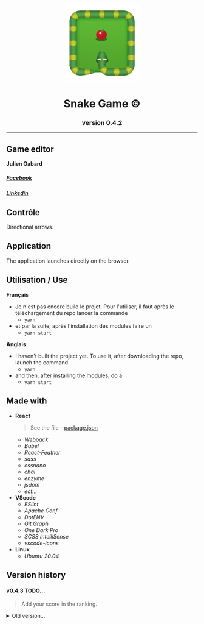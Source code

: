 <div align="center"><img src="src/assets/favicon.ico" alt="Snake Logo" width="200px"/></div>

<div align="center"><h1 size="4">Snake Game &copy; </h1><h3>version 0.4.2</h3></div>

----------------

## Game editor
**Julien Gabard**
##### *[Facebook](https://www.facebook.com/julien.gabard.3)*
##### *[Linkedin](https://www.linkedin.com/in/julien-gabard/)*

## Contrôle
Directional arrows.

## Application
The application launches directly on the browser.

## Utilisation / Use
**Français**
- Je n'est pas encore build le projet.
Pour l'utiliser, il faut après le téléchargement du repo lancer la commande
  - `yarn`
- et par la suite, après l'installation des modules faire un
  - `yarn start`

**Anglais**
- I haven't built the project yet.
To use it, after downloading the repo, launch the command
  - `yarn`
- and then, after installing the modules, do a
  - `yarn start`

## Made with
- **React**
  > See the file - [package.json](package.json)
  - *Webpack*
  - *Babel*
  - *React-Feather*
  - *sass*
  - *cssnano*
  - *chai*
  - *enzyme*
  - *jsdom*
  - *ect...*
- **VScode**
  - *ESlint*
  - *Apache Conf*
  - *DotENV*
  - *Git Graph*
  - *One Dark Pro*
  - *SCSS IntelliSense*
  - *vscode-icons*
- **Linux**
  - *Ubuntu 20.04*

## Version history
#### v0.4.3 TODO...
> Add your score in the ranking.
<details>
  <summary> Old version... </summary>
  
  #### v0.4.2
  > Addition of a classification by difficulty.
  >> Fix interval.
  >>> General optimization.
  #### v0.4.1
  > New font familly.
  >> Not yet finished, there remains the management of the classification when the game is over.
  #### v0.4
  > Addition of a pseudo form for the classification of the score.
  #### v0.3.6
  > Editing the game over.
  #### v0.3.5
  > Rename the Menu component to BoardGame.
  #### v0.3.4
  > Added shadow on the game text, snake, food and frame.
  #### v0.3.3
  > adding a wooden font.
  #### v0.3.2
  > No reset difficulty and speed when game over.
  #### v0.3.1
  > score that adapts to the difficulty chosen.
  #### v0.3
  > Added difficulty button for snake speed.
  #### v0.2.2
  > Add name for button play.
  #### v0.2.1
  > fixes the launch of the game over.
  #### v0.2
  > Addition of a play button.
  #### v0.1
  > functional base set.
</details>